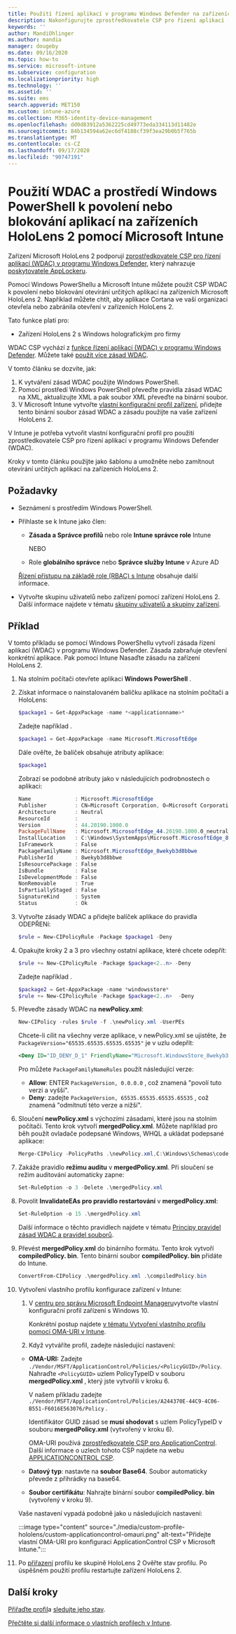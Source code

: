 ```yaml
---
title: Použití řízení aplikací v programu Windows Defender na zařízeních HoloLens 2 v Microsoft Intune – Azure | Microsoft Docs
description: Nakonfigurujte zprostředkovatele CSP pro řízení aplikací (WDAC) v programu Windows Defender tak, aby povoloval nebo blokoval otevírání aplikací na zařízeních HoloLens 2 v Microsoft Intune. Použijte PowerShell a vlastní konfigurační profil.
keywords: ''
author: MandiOhlinger
ms.author: mandia
manager: dougeby
ms.date: 09/16/2020
ms.topic: how-to
ms.service: microsoft-intune
ms.subservice: configuration
ms.localizationpriority: high
ms.technology: ''
ms.assetid: ''
ms.suite: ems
search.appverid: MET150
ms.custom: intune-azure
ms.collection: M365-identity-device-management
ms.openlocfilehash: dd0d83912a5362225cd49773eda334113d11482e
ms.sourcegitcommit: 84b134594a62ec6df4188cf39f3ea29b0b5f765b
ms.translationtype: MT
ms.contentlocale: cs-CZ
ms.lasthandoff: 09/17/2020
ms.locfileid: "90747191"
---
```

# <a name="use-wdac-and-windows-powershell-to-allow-or-blocks-apps-on-hololens-2-devices-with-microsoft-intune"></a>Použití WDAC a prostředí Windows PowerShell k povolení nebo blokování aplikací na zařízeních HoloLens 2 pomocí Microsoft Intune

Zařízení Microsoft HoloLens 2 podporují [zprostředkovatele CSP pro řízení aplikací (WDAC) v programu Windows Defender](/windows/client-management/mdm/applicationcontrol-csp), který nahrazuje [poskytovatele AppLockeru](/windows/client-management/mdm/applocker-csp).

Pomocí Windows PowerShellu a Microsoft Intune můžete použít CSP WDAC k povolení nebo blokování otevírání určitých aplikací na zařízeních Microsoft HoloLens 2. Například můžete chtít, aby aplikace Cortana ve vaší organizaci otevřela nebo zabránila otevření v zařízeních HoloLens 2.

Tato funkce platí pro:

- Zařízení HoloLens 2 s Windows holografickým pro firmy

WDAC CSP vychází z [funkce řízení aplikací (WDAC) v programu Windows Defender](/windows/security/threat-protection/windows-defender-application-control/windows-defender-application-control). Můžete také [použít více zásad WDAC](/windows/security/threat-protection/windows-defender-application-control/deploy-multiple-windows-defender-application-control-policies).

V tomto článku se dozvíte, jak:

1. K vytváření zásad WDAC použijte Windows PowerShell.
2. Pomocí prostředí Windows PowerShell převeďte pravidla zásad WDAC na XML, aktualizujte XML a pak soubor XML převeďte na binární soubor.
3. V Microsoft Intune vytvořte [vlastní konfigurační profil zařízení](custom-settings-windows-holographic.md), přidejte tento binární soubor zásad WDAC a zásadu použijte na vaše zařízení HoloLens 2.

V Intune je potřeba vytvořit vlastní konfigurační profil pro použití zprostředkovatele CSP pro řízení aplikací v programu Windows Defender (WDAC). 

Kroky v tomto článku použijte jako šablonu a umožněte nebo zamítnout otevírání určitých aplikací na zařízeních HoloLens 2.

## <a name="prerequisites"></a>Požadavky

- Seznámení s prostředím Windows PowerShell.
- Přihlaste se k Intune jako člen:

  - **Zásada a Správce profilů** nebo role **Intune správce role** Intune

    NEBO

  - Role **globálního správce** nebo **Správce služby Intune** v Azure AD

  [Řízení přístupu na základě role (RBAC) s Intune](../fundamentals/role-based-access-control.md) obsahuje další informace.

- Vytvořte skupinu uživatelů nebo zařízení pomocí zařízení HoloLens 2. Další informace najdete v tématu [skupiny uživatelů a skupiny zařízení](device-profile-assign.md#user-groups-vs-device-groups).

## <a name="example"></a>Příklad

V tomto příkladu se pomocí Windows PowerShellu vytvoří zásada řízení aplikací (WDAC) v programu Windows Defender. Zásada zabraňuje otevření konkrétní aplikace. Pak pomocí Intune Nasaďte zásadu na zařízení HoloLens 2.

1. Na stolním počítači otevřete aplikaci **Windows PowerShell** .
2. Získat informace o nainstalovaném balíčku aplikace na stolním počítači a HoloLens:

    ```powershell
    $package1 = Get-AppxPackage -name *<applicationname>*
    ```

    Zadejte například .

    ```powershell
    $package1 = Get-AppxPackage -name Microsoft.MicrosoftEdge
    ```

    Dále ověřte, že balíček obsahuje atributy aplikace:

    ```powershell
    $package1
    ```

    Zobrazí se podobné atributy jako v následujících podrobnostech o aplikaci:

    ```powershell
    Name              : Microsoft.MicrosoftEdge
    Publisher         : CN=Microsoft Corporation, O=Microsoft Corporation, L=Redmond, S=Washington, C=US
    Architecture      : Neutral
    ResourceId        :
    Version           : 44.20190.1000.0
    PackageFullName   : Microsoft.MicrosoftEdge_44.20190.1000.0_neutral__8wekyb3d8bbwe
    InstallLocation   : C:\Windows\SystemApps\Microsoft.MicrosoftEdge_8wekyb3d8bbwe
    IsFramework       : False
    PackageFamilyName : Microsoft.MicrosoftEdge_8wekyb3d8bbwe
    PublisherId       : 8wekyb3d8bbwe
    IsResourcePackage : False
    IsBundle          : False
    IsDevelopmentMode : False
    NonRemovable      : True
    IsPartiallyStaged : False
    SignatureKind     : System
    Status            : Ok
    ```

3. Vytvořte zásady WDAC a přidejte balíček aplikace do pravidla ODEPŘENí:

    ```powershell
    $rule = New-CIPolicyRule -Package $package1 -Deny
    ```

4. Opakujte kroky 2 a 3 pro všechny ostatní aplikace, které chcete odepřít:

    ```powershell
    $rule += New-CIPolicyRule -Package $package<2..n> -Deny
    ```

    Zadejte například .

    ```powershell
    $package2 = Get-AppxPackage -name *windowsstore*
    $rule += New-CIPolicyRule -Package $package<2..n>  -Deny
    ```

5. Převeďte zásady WDAC na **newPolicy.xml**:

    ```powershell
    New-CIPolicy -rules $rule -f .\newPolicy.xml -UserPEs
    ```

    Chcete-li cílit na všechny verze aplikace, v newPolicy.xml se ujistěte, že `PackageVersion="65535.65535.65535.65535"` je v uzlu odepřít:

    ```xml
    <Deny ID="ID_DENY_D_1" FriendlyName="Microsoft.WindowsStore_8wekyb3d8bbwe FileRule" PackageFamilyName="Microsoft.WindowsStore_8wekyb3d8bbwe" PackageVersion="65535.65535.65535.65535" />
    ```

    Pro můžete `PackageFamilyNameRules` použít následující verze:

    - **Allow**: ENTER `PackageVersion, 0.0.0.0` , což znamená "povolí tuto verzi a vyšší".
    - **Deny**: zadejte `PackageVersion, 65535.65535.65535.65535` , což znamená "odmítnutí této verze a nižší".

6. Sloučení **newPolicy.xml** s výchozími zásadami, které jsou na stolním počítači. Tento krok vytvoří **mergedPolicy.xml**. Můžete například pro běh použít ovladače podepsané Windows, WHQL a ukládat podepsané aplikace:

    ```powershell
    Merge-CIPolicy -PolicyPaths .\newPolicy.xml,C:\Windows\Schemas\codeintegrity\examplepolicies\DefaultWindows_Audit.xml -o mergedPolicy.xml
    ```

7. Zakáže pravidlo **režimu auditu** v **mergedPolicy.xml**. Při sloučení se režim auditování automaticky zapne:

    ```powershell
    Set-RuleOption -o 3 -Delete .\mergedPolicy.xml
    ```

8. Povolit **InvalidateEAs pro pravidlo restartování** v **mergedPolicy.xml**:

    ```powershell
    Set-RuleOption -o 15 .\mergedPolicy.xml
    ```

    Další informace o těchto pravidlech najdete v tématu [Principy pravidel zásad WDAC a pravidel souborů](/windows/security/threat-protection/windows-defender-application-control/select-types-of-rules-to-create).

9. Převést **mergedPolicy.xml** do binárního formátu. Tento krok vytvoří **compiledPolicy. bin**. Tento binární soubor **compiledPolicy. bin** přidáte do Intune.

    ```powershell
    ConvertFrom-CIPolicy .\mergedPolicy.xml .\compiledPolicy.bin
    ```

10. Vytvoření vlastního profilu konfigurace zařízení v Intune:

    1. V [centru pro správu Microsoft Endpoint Manageru](https://go.microsoft.com/fwlink/?linkid=2109431)vytvořte vlastní konfigurační profil zařízení s Windows 10.

        Konkrétní postup najdete [v tématu Vytvoření vlastního profilu pomocí OMA-URI v Intune](custom-settings-configure.md).

    2. Když vytváříte profil, zadejte následující nastavení:

      - **OMA-URI:** Zadejte `./Vendor/MSFT/ApplicationControl/Policies/<PolicyGUID>/Policy`. Nahraďte `<PolicyGUID>` uzlem PolicyTypeID v souboru **mergedPolicy.xml** , který jste vytvořili v kroku 6.

        V našem příkladu zadejte `./Vendor/MSFT/ApplicationControl/Policies/A244370E-44C9-4C06-B551-F6016E563076/Policy` .

        Identifikátor GUID zásad se **musí shodovat** s uzlem PolicyTypeID v souboru **mergedPolicy.xml** (vytvořený v kroku 6).

        OMA-URI používá [zprostředkovatele CSP pro ApplicationControl](https://docs.microsoft.com/windows/client-management/mdm/applicationcontrol-csp). Další informace o uzlech tohoto CSP najdete na webu [APPLICATIONCONTROL CSP](https://docs.microsoft.com/windows/client-management/mdm/applicationcontrol-csp).

      - **Datový typ**: nastavte na **soubor Base64**. Soubor automaticky převede z přihrádky na base64.
      - **Soubor certifikátu**: Nahrajte binární soubor **compiledPolicy. bin** (vytvořený v kroku 9).

      Vaše nastavení vypadá podobně jako u následujících nastavení:

      :::image type="content" source="./media/custom-profile-hololens/custom-applicationcontrol-omauri.png" alt-text="Přidejte vlastní OMA-URI pro konfiguraci ApplicationControl CSP v Microsoft Intune.":::

11. Po [přiřazení](device-profile-assign.md) profilu ke skupině HoloLens 2 Ověřte stav profilu. Po úspěšném použití profilu restartujte zařízení HoloLens 2.

## <a name="next-steps"></a>Další kroky

[Přiřaďte profil](device-profile-assign.md)a [sledujte jeho stav](device-profile-monitor.md).

[Přečtěte si další informace o vlastních profilech v Intune](custom-settings-configure.md).
